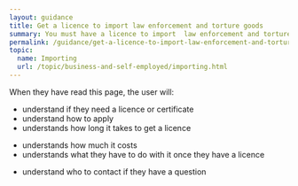 ```yaml
---
layout: guidance
title: Get a licence to import law enforcement and torture goods
summary: You must have a licence to import  law enforcement and torture goods.
permalink: /guidance/get-a-licence-to-import-law-enforcement-and-torture-goods.html
topic:
  name: Importing
  url: /topic/business-and-self-employed/importing.html
---
```

When they have read this page, the user will:

- understand if they need a licence or certificate
- understand how to apply
- understands how long it takes to get a licence
* understands how much it costs
* understands what they have to do with it once they have a licence
- understand who to contact if they have a question
